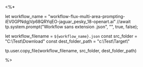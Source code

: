 <%*

let workflow_name = "workflow-flux-multi-area-prompting-iEV0GPNdgjVp68QRYqEO-jaguar_pesky_18-openart.ai"
//await tp.system.prompt("Workflow sans extension .json", "", true, false);

let workflow_filename = `${workflow_name}.json`
const src_folder = "C:\\Test\\Download"
const dest_folder_path = "c:\\Test\\Target\\"


tp.user.copy_file(workflow_filename, src_folder, dest_folder_path)

%>